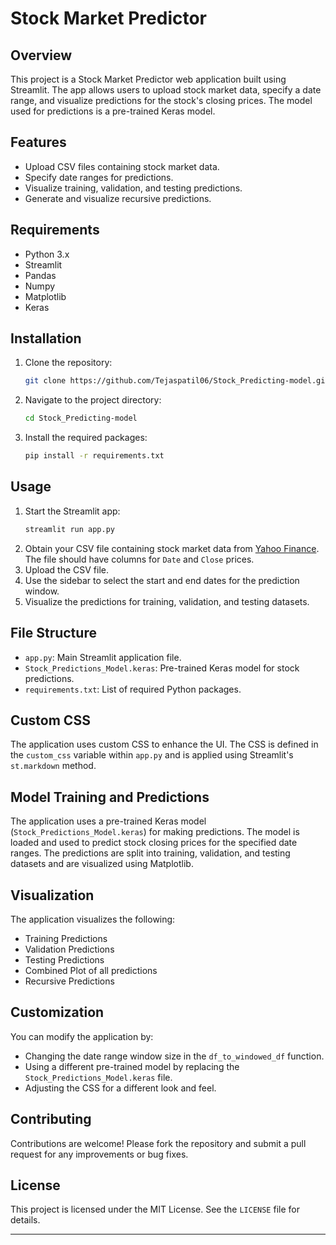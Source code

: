 # Stock Market Predictor

## Overview

This project is a Stock Market Predictor web application built using Streamlit. The app allows users to upload stock market data, specify a date range, and visualize predictions for the stock's closing prices. The model used for predictions is a pre-trained Keras model.

## Features

- Upload CSV files containing stock market data.
- Specify date ranges for predictions.
- Visualize training, validation, and testing predictions.
- Generate and visualize recursive predictions.

## Requirements

- Python 3.x
- Streamlit
- Pandas
- Numpy
- Matplotlib
- Keras

## Installation

1. Clone the repository:
    ```bash
    git clone https://github.com/Tejaspatil06/Stock_Predicting-model.git
    ```
2. Navigate to the project directory:
    ```bash
    cd Stock_Predicting-model
    ```
3. Install the required packages:
    ```bash
    pip install -r requirements.txt
    ```

## Usage

1. Start the Streamlit app:
    ```bash
    streamlit run app.py
    ```
2. Obtain your CSV file containing stock market data from [Yahoo Finance](https://finance.yahoo.com). The file should have columns for `Date` and `Close` prices.
3. Upload the CSV file.
4. Use the sidebar to select the start and end dates for the prediction window.
5. Visualize the predictions for training, validation, and testing datasets.

## File Structure

- `app.py`: Main Streamlit application file.
- `Stock_Predictions_Model.keras`: Pre-trained Keras model for stock predictions.
- `requirements.txt`: List of required Python packages.

## Custom CSS

The application uses custom CSS to enhance the UI. The CSS is defined in the `custom_css` variable within `app.py` and is applied using Streamlit's `st.markdown` method.


## Model Training and Predictions

The application uses a pre-trained Keras model (`Stock_Predictions_Model.keras`) for making predictions. The model is loaded and used to predict stock closing prices for the specified date ranges. The predictions are split into training, validation, and testing datasets and are visualized using Matplotlib.

## Visualization

The application visualizes the following:
- Training Predictions
- Validation Predictions
- Testing Predictions
- Combined Plot of all predictions
- Recursive Predictions

## Customization

You can modify the application by:
- Changing the date range window size in the `df_to_windowed_df` function.
- Using a different pre-trained model by replacing the `Stock_Predictions_Model.keras` file.
- Adjusting the CSS for a different look and feel.

## Contributing

Contributions are welcome! Please fork the repository and submit a pull request for any improvements or bug fixes.

## License

This project is licensed under the MIT License. See the `LICENSE` file for details.

---

